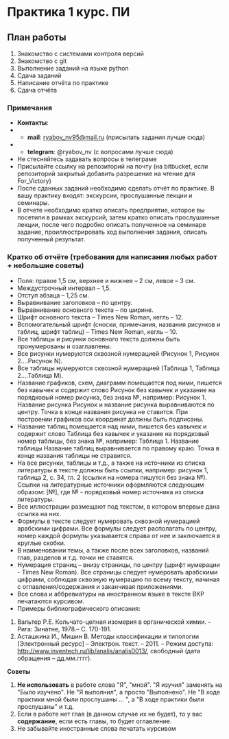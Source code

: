 # Практика 1 курс. ПИ

## План работы

1. Знакомство с системами контроля версий
2. Знакомство с git
3. Выполнение заданий на языке python
4. Сдача заданий
5. Написание отчёта по практике
6. Сдача отчёта

### Примечания

* **Контакты**:
* * **mail**: ryabov_nv95@mail.ru (присылать задания лучше сюда)
* * **telegram**: @ryabov_nv (с вопросами лучше сюда)
* Не стесняйтесь задавать вопросы в телеграме
* Присылайте ссылку на репозиторий на почту (на bitbucket, если репозиторий
закрытый добавить разрешение на чтение для For_Victory)
* После сданных заданий необходимо сделать отчёт по практике.
В вашу практику входят: экскурсии, прослушанные лекции и семинары.
* В отчете необходимо кратко описать предприятие, которое 
вы посетили в рамках экскурсий, затем кратко описать прослушанные лекции, 
после чего подробно описать полученное на семинаре задание, 
проиллюстрировать ход выполнения задания, описать полученный результат.

### Кратко об отчёте (требования для написания любых работ + небольшие советы)

* Поля: правое 1,5 см, верхнее и нижнее – 2 см, левое – 3 см.
* Междустрочный интервал – 1,5.
* Отступ абзаца – 1,25 см.
* Выравнивание заголовков – по центру.
* Выравнивание основного текста – по ширине.
* Шрифт основного текста – Times New Roman, кегль – 12.
* Вспомогательный шрифт (сноски, примечания, названия рисунков и таблиц, шрифт
таблиц) – Times New Roman, кегль – 10.
* Все таблицы и рисунки основного текста должны быть пронумерованы и
озаглавлены.
* Все рисунки нумеруются сквозной нумерацией (Рисунок 1, Рисунок 2….Рисунок
N).
* Все таблицы нумеруются сквозной нумерацией (Таблица 1, Таблица 2….Таблица
M).
* Название графиков, схем, диаграмм помещается под ними, пишется без кавычек и
содержит слово Рисунок без кавычек и указание на порядковый номер рисунка, без
знака №, например: Рисунок 1. Название рисунка
Рисунок и название рисунка выравниваются по центру. Точка в конце названия
рисунка не ставится.
При построении графиков оси координат должны быть подписаны.
* Название таблиц помещается над ними, пишется без кавычек и содержит слово
Таблица без кавычек и указание на порядковый номер таблицы, без знака №,
например: Таблица 1. Название таблицы
Название таблиц выравнивается по правому краю. Точка в конце названия таблицы
не стравится.
* На все рисунки, таблицы и т.д., а также на источники из списка литературы в
тексте должны быть ссылки, например: рисунок 1, таблица 2, с. 34, гл. 2
(ссылки на номера пишутся без знака №). Ссылки на литературные источники
оформляются следующим образом: [№], где № - порядковый номер источника из
списка литературы.
* Все иллюстрации размещают под текстом, в котором
впервые дана ссылка на них.
* Формулы в тексте следует нумеровать сквозной нумерацией арабскими
цифрами. Все формулы следует располагать по центру, номер каждой формулы
указывается справа от нее и заключается в круглые скобки.
* В наименовании темы, а также после всех заголовков, названий глав, разделов и т.д.
точки не ставятся.
* Нумерация страниц – внизу страницы, по центру (шрифт нумерации - Times New
Roman). Все страницы следует нумеровать арабскими цифрами, соблюдая
сквозную нумерацию по всему тексту, начиная с оглавления/содержания и
заканчивая приложениями.
* Все слова и аббревиатуры на иностранном языке в тексте ВКР печатаются
курсивом.
* Примеры библиографического описания:
1. Вальтер Р.Е. Кольчато-цепная изомерия в органической химии. – Рига: Зинатне,
1978.– С. 170-191.
2. Асташкина И., Мишин В. Методы классификации и типологии [Электронный
ресурс] – Электрон. текст. – 2011. – Режим доступа:
http://www.inventech.ru/lib/analis/analis0013/, свободный (дата обращения –
дд.мм.гггг).

**Советы**

1. **Не использовать** в работе слова "Я", "мной". "Я изучил" заменять на "Было изучено".
Не "Я выполнил", а просто "Выполнено". Не "В ходе практики мной были прослушаны ... ", 
а "В ходе практики были прослушаны" и т.д.
2. Если в работе нет глав (в данном случае их не будет), то у вас **содержание**,
если есть главы, то будет оглавление.
3. Не забывайте иностранные слова печатать курсивом

